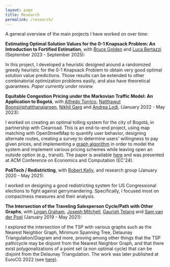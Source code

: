 ```yaml
---
layout: page
title: Research
permalink: /research/
---
```


A general overview of the main projects I have worked on over time:

**Estimating Optimal Solution Values for the 0-1 Knapsack Problem: An Introduction to Fortified Estimation**, with [Bruce Golden](https://www.rhsmith.umd.edu/directory/bruce-l-golden) and [Luca Bertazzi](https://luca-bertazzi.unibs.it/) (September 2023 - September 2025):

In this project, I developed a heuristic designed around a randomized greedy heuristic for the 0-1 Knapsack Problem to obtain very good optimal solution value predictions. Those results can be extended to other combinatorial optimization problems easily, and also have theoretical guarantees. _Paper currently under review._ 

**Equitable Congestion Pricing under the Markovian Traffic Model: An Application to Bogotá**, with [Alfredo Torrico](https://sites.google.com/view/atorrico), [Natthawut Boonsiriphatthanajaroen](https://www.orie.cornell.edu/research/grad-students/natthawut-boonsiriphatthanajaroen),  [Nikhil Garg](https://gargnikhil.com/) and [Andrea Lodi](https://tech.cornell.edu/people/andrea-lodi/), (January 2022 - May 2023):

I worked on creating an optimal tolling system for the city of Bogotá, in partnership with Clearroad. This is an end-to-end project, using map matching with OpenStreetMap to quantify user behavior, designing alternate routes, creating a survey to determine users' willingness to pay given prices, and implementing a [graph algorithm](https://link.springer.com/content/pdf/10.1007/s10107-006-0076-2.pdf) in order to model the system and implement various pricing schemes while leaving open an outside option (e.g., transit). The paper is available [here](https://arxiv.org/abs/2407.05035) and was presented at ACM Conference on Economics and Computation (EC'24).

**PoliTech / Redistricting**, with [Robert Kelly](https://www3.cs.stonybrook.edu/~robkelly/index.htm), and research group (January 2020 - May 2021):

I worked on designing a good redistricting system for US Congressional elections to fight against gerrymandering. Specifically, I focused most on compactness measures and their analysis.

**The Intersection of the Traveling Salesperson Cycle/Path with Other Graphs**, with [Logan Graham](https://github.com/LoganDGraham), [Joseph Mitchell](http://www.ams.sunysb.edu/~jsbm/jsbm.html), [Gaurish Telang](https://www.cs.qc.cuny.edu/telang.html) and [Sam van der Poel](https://samvanderpoel.github.io/) (January 2019 - May 2021):

I explored the intersection of the TSP with various graphs such as the Nearest Neighbor Graph, Minimum Spanning Tree, Delaunay Triangulation/Diagram and more, proving among other things that the TSP path/cycle may be disjoint from the Nearest Neighbor Graph, and that there exist polygonalizations of a point set (a non optimal cycle) that can be disjoint from the Delaunay Triangulation. The work was later published at EuroCG 2022 (see [here](https://eurocg2022.unipg.it/booklet/EuroCG2022-Booklet.pdf#page=491)).
